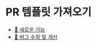 # PR 템플릿 가져오기

- [🚀 새로운 기능](?expand=1&template=new_feature_template.md)
- [🐛 버그 수정 및 개선](?expand=1&template=bug_fix_template.md)
